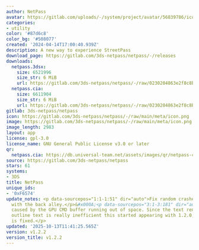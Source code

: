 ```yaml
---
author: NetPass
avatar: https://gitlab.com/uploads/-/system/project/avatar/56839786/icon.png
categories:
- utility
color: '#87d6c8'
color_bg: '#508077'
created: '2024-04-14T17:00:40.939Z'
description: A new way to experience StreetPass
download_page: https://gitlab.com/3ds-netpass/netpass/-/releases
downloads:
  netpass.3dsx:
    size: 6521996
    size_str: 6 MiB
    url: https://gitlab.com/3ds-netpass/netpass/-/raw/0230204863e2f8c8b70ed7dd8a5736c9eee8911c/netpass.3dsx?inline=false
  netpass.cia:
    size: 6611904
    size_str: 6 MiB
    url: https://gitlab.com/3ds-netpass/netpass/-/raw/0230204863e2f8c8b70ed7dd8a5736c9eee8911c/netpass.cia?inline=false
gitlab: 3ds-netpass/netpass
icon: https://gitlab.com/3ds-netpass/netpass/-/raw/main/meta/icon.png
image: https://gitlab.com/3ds-netpass/netpass/-/raw/main/meta/icon.png
image_length: 2983
layout: app
license: gpl-3.0
license_name: GNU General Public License v3.0 or later
qr:
  netpass.cia: https://db.universal-team.net/assets/images/qr/netpass-cia.png
source: https://gitlab.com/3ds-netpass/netpass
stars: 61
systems:
- 3DS
title: NetPass
unique_ids:
- '0xF6574'
update_notes: <p data-sourcepos="1:1-1:51" dir="auto">Fix random crashes, especially
  with the back alley.</p>&#x000A;<p data-sourcepos="3:1-3:181" dir="auto">These were
  caused by the GPU CMD buffer running out of space. Since the text rendering for
  outline text is really inefficient this started appearing with 1.2.0, but now it
  is fixed.</p>
updated: '2025-10-13T11:41:25.565Z'
version: v1.2.2
version_title: v1.2.2
---
```

